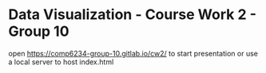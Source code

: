 # Data Visualization - Course Work 2 - Group 10

open https://comp6234-group-10.gitlab.io/cw2/ to start presentation
or use a local server to host index.html
